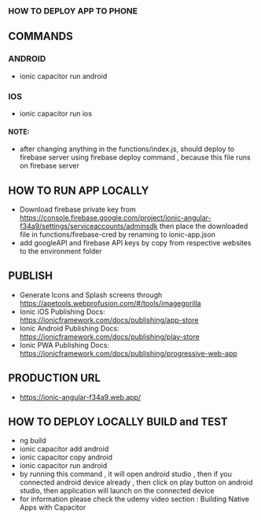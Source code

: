 ### HOW TO DEPLOY APP TO PHONE 

## COMMANDS

### ANDROID 
+ ionic capacitor run android 

### IOS
+ ionic capacitor run ios

#### NOTE:
+ after changing anything in the functions/index.js, should deploy to firebase server using firebase deploy command , because this file runs on firebase server

## HOW TO RUN APP LOCALLY 
+ Download firebase private key from https://console.firebase.google.com/project/ionic-angular-f34a9/settings/serviceaccounts/adminsdk then place the downloaded file in functions/firebase-cred by renaming to ionic-app.json
+ add googleAPI and firebase API keys by copy from respective websites to the environment folder 


## PUBLISH
+ Generate Icons and Splash screens through https://apetools.webprofusion.com/#/tools/imagegorilla
+ Ionic iOS Publishing Docs: https://ionicframework.com/docs/publishing/app-store
+ Ionic Android Publishing Docs: https://ionicframework.com/docs/publishing/play-store
+ Ionic PWA Publishing Docs: https://ionicframework.com/docs/publishing/progressive-web-app

## PRODUCTION URL 
+ https://ionic-angular-f34a9.web.app/

## HOW TO DEPLOY LOCALLY BUILD and TEST 
+ ng build 
+ ionic capacitor add android 
+ ionic capacitor copy android 
+ ionic capacitor run android 
+ by running this command , it will open android studio , then if you connected android device already , then click on play button on android studio, then application will launch on the connected device 
+ for information please check the udemy video section : Building Native Apps with Capacitor